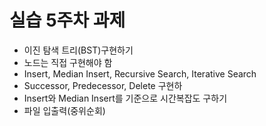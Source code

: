 # 실습 5주차 과제
* 이진 탐색 트리(BST)구현하기
* 노드는 직접 구현해야 함
* Insert, Median Insert, Recursive Search, Iterative Search
* Successor, Predecessor, Delete 구현하
* Insert와 Median Insert를 기준으로 시간복잡도 구하기
* 파일 입출력(중위순회)
